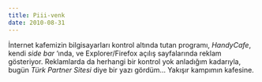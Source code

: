 ```yaml
---
title: Piii-venk
date: 2010-08-31
---
```


İnternet kafemizin bilgisayarları kontrol altında tutan programı,
*HandyCafe*, kendi *side bar* ‘ında, ve Explorer/Firefox açılış
sayfalarında reklam gösteriyor. Reklamlarda da herhangi bir kontrol yok
anladığım kadarıyla, bugün *Türk Partner Sitesi* diye bir yazı gördüm…
Yakışır kampımın kafesine.

